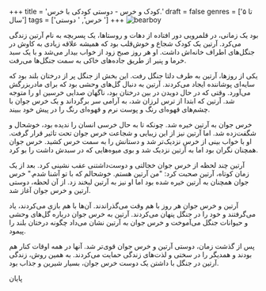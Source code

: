 +++
title = 'کودک و خرس - دوستی کودکی با خرس.'
draft = false
genres = ['تا ۵ سال']
tags = ['خرس', ' دوستی ']
+++
![bearboy](/147.BearBoy.jpg)

بود یک زمانی، در قلمرویی دور افتاده از دهات و روستاها، یک پسربچه به نام آرتین زندگی می‌کرد. آرتین یک کودک شجاع و خوش‌قلب بود که همیشه علاقه زیادی به کاوش در جنگل‌های اطراف خانه‌اش داشت. او هر روز صبح زود از خواب بیدار می‌شد و با یک سبد خرما و پنیر از طریق جاده‌های خاکی به سمت جنگل‌ها می‌رفت.

یکی از روزها، آرتین به طرف دلتا جنگل رفت. این بخش از جنگل پر از درختان بلند بود که سایه‌ای پوشاننده ایجاد می‌کردند. آرتین به دنبال گل‌های وحشی بود که برای مادربزرگش می‌آورد. وقتی که در حال دویدن در بین درختان بود، ناگهان صدایی خرسین او را متوجه شد. آرتین که ابتدا از ترس لرزان شد، به آرامی سر برگرداند و یک خرس جوان با چشم‌های قهوه‌ای رنگ و پوست نرم و قهوه‌ای رنگ را در پیش خود ببیند.

خرس جوان به آرتین خیره شد. چونکه تا به حال خرسی انسان را ندیده بود، خوشحال و شگفت‌زده شد. اما آرتین نیز از این زیبایی و شجاعت خرس جوان تحت تاثیر قرار گرفت. او با خواب بینی از خرس نزدیک‌تر شد و دستانش را به سمت خرس کشید. خرس جوان همچنان نگران بود اما به آرتین نزدیک شد و بوی میوه‌هایی که در سبدش داشت را بو کرد.

آرتین چند لحظه از خرس جوان خجالتی و دوست‌داشتنی عقب نشینی کرد. بعد از یک زمان کوتاه، آرتین صحبت کرد: "من آرتین هستم. خوشحالم که با تو آشنا شدم." خرس جوان همچنان به آرتین خیره شده بود اما او نیز به آرتین لبخند زد. از آن لحظه، دوستی آرتین و خرس جوان آغاز شد.

آرتین و خرس جوان هر روز با هم وقت می‌گذراندند. آن‌ها با هم بازی می‌کردند، یاد می‌گرفتند و خود را در جنگل پنهان می‌کردند. آرتین به خرس جوان درباره گل‌های وحشی و حیوانات جنگل می‌آموخت و خرس جوان به آرتین نشان می‌داد چگونه درختان بلند را پیمود.

پس از گذشت زمان، دوستی آرتین و خرس جوان قوی‌تر شد. آنها در همه اوقات کنار هم بودند و همدیگر را در سختی و لذت‌های زندگی حمایت می‌کردند. به همین روش، زندگی آرتین در جنگل با داشتن یک دوست خرس جوان، بسیار شیرین و جذاب بود.


پایان